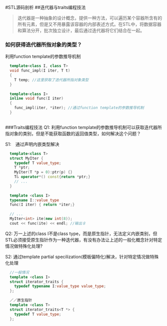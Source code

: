 #STL源码剖析
##迭代器与traits编程技法
> 迭代器是一种抽象的设计概念，提供一种方法，可以遍历某个容器所含有的所有元素，但是又不用暴露该容器的内部表述方式。在STL中，将数据容器和算法分开，批次独立设计，最后通过迭代器将它们结合在一起。

### 如何获得迭代器所指对象的类型？
利用function template的参数推导机制
```c++
  template<class I, class T>
  void func_impl(I iter, T t)
  {
    T temp; //这里获取了迭代器所指对象类型
  }
  
  template<class I>
  inline void func(I iter)
  {
    func_impl(iter, *iter); //通过function template的参数推导机制 
  }
    
```

###Traits编程技法
Q1: 利用function template的参数推导机制可以获取迭代器所指对象的类别，但是不能获取函数的返回值类型，如何解决这个问题？

S1:　通过声明内嵌类型解决

```c++
  template<class T>
  struct MyIter {
    typedef T value_type;
    T *ptr;
    MyIter(T *p = 0):ptr(p) {}
    T& operator*() const{return *ptr;}
    // ...
  }
  
  template <class I>
  typename I::value_type
  func(I iter) { return *iter;}
  
  // ...
  MyIter<int> ite(new int(8));
  cout << func(ite) << endl; //输出８
```

Q2: 万一上述的class I不是class type，而是原生指针，无法定义内嵌类别，但STL必须接受原生指针作为一种迭代器，有没有办法让上述的一般化概念针对特定情况做特殊化处理?

S2: 通过template partial specilization(模板偏特化)解决，针对特定情况做特殊化处理

```c++
  //一般情况
  template <class I>
  struct iterator_traits {
    typedef typename I:value_type value_type;
  };
  
  ／／原生指针
  template <class T>
  struct iterator_traits<T *> {
    typedef T value_type;
  };
```

